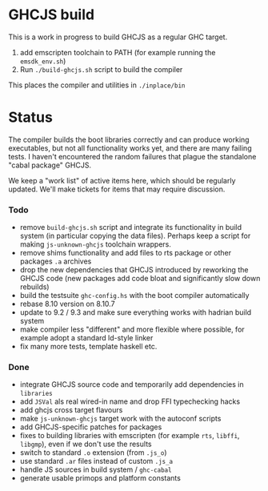 # GHCJS build

This is a work in progress to build GHCJS as a regular GHC target.

  1. add emscripten toolchain to PATH (for example running the `emsdk_env.sh`)
  2. Run `./build-ghcjs.sh` script to build the compiler

This places the compiler and utilities in `./inplace/bin`

# Status

The compiler builds the boot libraries correctly and can produce working executables, but not all functionality works yet, and there are many failing tests. I haven't encountered the random failures that plague the standalone "cabal package" GHCJS.

We keep a "work list" of active items here, which should be regularly updated. We'll make tickets for items that may require discussion.

### Todo

  - remove `build-ghcjs.sh` script and integrate its functionality in build system (in particular copying the data files). Perhaps keep a script for making `js-unknown-ghcjs` toolchain wrappers.
  - remove shims functionality and add files to rts package or other packages `.a` archives
  - drop the new dependencies that GHCJS introduced by reworking the GHCJS code (new packages add code bloat and significantly slow down rebuilds)
  - build the testsuite `ghc-config.hs` with the boot compiler automatically
  - rebase 8.10 version on 8.10.7
  - update to 9.2 / 9.3 and make sure everything works with hadrian build system
  - make compiler less "different" and more flexible where possible, for example adopt a standard ld-style linker
  - fix many more tests, template haskell etc.

### Done

  - integrate GHCJS source code and temporarily add dependencies in `libraries`
  - add `JSVal` als real wired-in name and drop FFI typechecking hacks
  - add ghcjs cross target flavours
  - make `js-unknown-ghcjs` target work with the autoconf scripts
  - add GHCJS-specific patches for packages
  - fixes to building libraries with emscripten (for example `rts`, `libffi`, `libgmp`), even if we don't use the results
  - switch to standard `.o` extension (from `.js_o`)
  - use standard `.ar` files instead of custom `.js_a`
  - handle JS sources in build system / `ghc-cabal`
  - generate usable primops and platform constants
